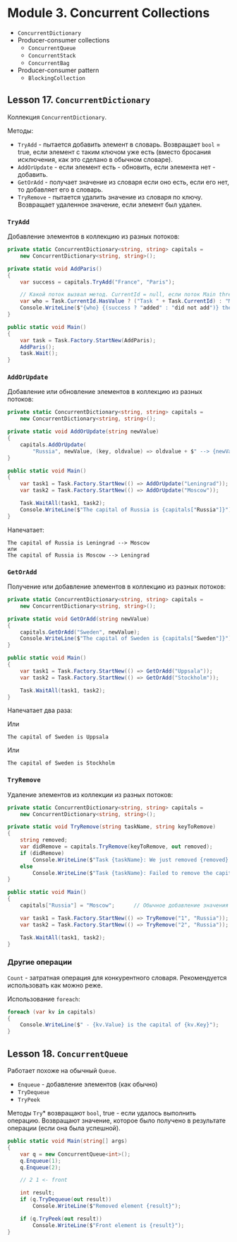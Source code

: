 # Module 3. Concurrent Collections

* `ConcurrentDictionary`
* Producer-consumer collections
  * `ConcurrentQueue`
  * `ConcurrentStack`
  * `ConcurrentBag`
* Producer-consumer pattern
  * `BlockingCollection`

## Lesson 17. `ConcurrentDictionary`

Коллекция `ConcurrentDictionary`.

Методы:

* `TryAdd` - пытается добавить элемент в словарь. Возвращает `bool` = true, если элемент с таким
ключом уже есть (вместо бросания исключения, как это сделано в обычном словаре).
* `AddOrUpdate` - если элемент есть - обновить, если элемента нет - добавить.
* `GetOrAdd` - получает значение из словаря если оно есть, если его нет, то добавляет его в словарь.
* `TryRemove` - пытается удалить значение из словаря по ключу. Возвращает удаленное значение,
если элемент был удален.

### `TryAdd`

Добавление элементов в коллекцию из разных потоков:

```csharp
private static ConcurrentDictionary<string, string> capitals =
    new ConcurrentDictionary<string, string>();

private static void AddParis()
{
    var success = capitals.TryAdd("France", "Paris");

    // Какой поток вызвал метод. CurrentId = null, если поток Main thread
    var who = Task.CurrentId.HasValue ? ("Task " + Task.CurrentId) : "Main thread";
    Console.WriteLine($"{who} {(success ? "added" : "did not add")} the element.");
}

public static void Main()
{
    var task = Task.Factory.StartNew(AddParis);
    AddParis();
    task.Wait();
}
```

### `AddOrUpdate`

Добавление или обновление элементов в коллекцию из разных потоков:

```csharp
private static ConcurrentDictionary<string, string> capitals =
    new ConcurrentDictionary<string, string>();

private static void AddOrUpdate(string newValue)
{
    capitals.AddOrUpdate(
        "Russia", newValue, (key, oldvalue) => oldvalue + $" --> {newValue}");
}

public static void Main()
{
    var task1 = Task.Factory.StartNew(() => AddOrUpdate("Leningrad"));
    var task2 = Task.Factory.StartNew(() => AddOrUpdate("Moscow"));

    Task.WaitAll(task1, task2);
    Console.WriteLine($"The capital of Russia is {capitals["Russia"]}");
}
```

Напечатает:

```text
The capital of Russia is Leningrad --> Moscow
или
The capital of Russia is Moscow --> Leningrad
```

### `GetOrAdd`

Получение или добавление элементов в коллекцию из разных потоков:

```csharp
private static ConcurrentDictionary<string, string> capitals =
    new ConcurrentDictionary<string, string>();

private static void GetOrAdd(string newValue)
{
    capitals.GetOrAdd("Sweden", newValue);
    Console.WriteLine($"The capital of Sweden is {capitals["Sweden"]}");
}

public static void Main()
{
    var task1 = Task.Factory.StartNew(() => GetOrAdd("Uppsala"));
    var task2 = Task.Factory.StartNew(() => GetOrAdd("Stockholm"));

    Task.WaitAll(task1, task2);
}
```

Напечатает два раза:

Или

```text
The capital of Sweden is Uppsala
```

Или

```text
The capital of Sweden is Stockholm
```

### `TryRemove`

Удаление элементов из коллекции из разных потоков:

```csharp
private static ConcurrentDictionary<string, string> capitals =
    new ConcurrentDictionary<string, string>();

private static void TryRemove(string taskName, string keyToRemove)
{
    string removed;
    var didRemove = capitals.TryRemove(keyToRemove, out removed);
    if (didRemove)
        Console.WriteLine($"Task {taskName}: We just removed {removed}.");
    else
        Console.WriteLine($"Task {taskName}: Failed to remove the capital of {keyToRemove}.");
}

public static void Main()
{
    capitals["Russia"] = "Moscow";      // Обычное добавление значения в словарь.

    var task1 = Task.Factory.StartNew(() => TryRemove("1", "Russia"));
    var task2 = Task.Factory.StartNew(() => TryRemove("2", "Russia"));

    Task.WaitAll(task1, task2);
}
```

### Другие операции

`Count` - затратная операция для конкурентного словаря. Рекомендуется использовать как можно реже.

Использование `foreach`:

```csharp
foreach (var kv in capitals)
{
    Console.WriteLine($" - {kv.Value} is the capital of {kv.Key}");
}
```

## Lesson 18. `ConcurrentQueue`

Работает похоже на обычный `Queue`.

* `Enqueue` - добавление элементов (как обычно)
* `TryDequeue`
* `TryPeek`

Методы `Try`* возвращают `bool`, true - если удалось выполнить операцию.
Возвращают значение, которое было получено в результате операции (если она была успешной).

```csharp
public static void Main(string[] args)
{
    var q = new ConcurrentQueue<int>();
    q.Enqueue(1);
    q.Enqueue(2);

    // 2 1 <- front

    int result;
    if (q.TryDequeue(out result))
        Console.WriteLine($"Removed element {result}");

    if (q.TryPeek(out result))
        Console.WriteLine($"Front element is {result}");
}
```
